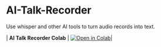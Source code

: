 # AI-Talk-Recorder
Use whisper and other AI tools to turn audio records into text.


| **AI Talk Recorder Colab** | [![Open in Colab](https://colab.research.google.com/assets/colab-badge.svg)](https://colab.research.google.com/drive/1Ow76pF9HWLPLbK1C_BF2ho0vHM6uOfcd?usp=sharing)|
